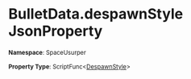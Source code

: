# BulletData.despawnStyle JsonProperty

<small>**Namespace**: SpaceUsurper</small>

<small>**Property Type**: ScriptFunc&lt;[DespawnStyle](../DespawnStyle.md)&gt;</small>

